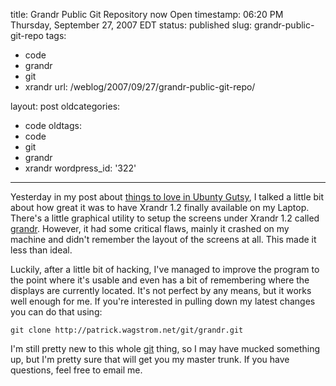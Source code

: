 title: Grandr Public Git Repository now Open
timestamp: 06:20 PM Thursday, September 27, 2007 EDT
status: published
slug: grandr-public-git-repo
tags:
- code
- grandr
- git
- xrandr
url: /weblog/2007/09/27/grandr-public-git-repo/

layout: post
oldcategories:
- code
oldtags:
- code
- git
- grandr
- xrandr
wordpress_id: '322'

---

Yesterday in my post about [things to love in Ubunty Gutsy](/weblog/linux/what-you-should-love-about-gutsy.xml), I talked a little bit about how great it was to have Xrandr 1.2 finally available on my Laptop.  There's a little graphical utility to setup the screens under Xrandr 1.2 called [grandr](http://gitweb.freedesktop.org/?p=xorg/app/grandr.git).  However, it had some critical flaws, mainly it crashed on my machine and didn't remember the layout of the screens at all.  This made it less than ideal.

Luckily, after a little bit of hacking, I've managed to improve the program to the point where it's usable and even has a bit of remembering where the displays are currently located.  It's not perfect by any means, but it works well enough for me.  If you're interested in pulling down my latest changes you can do that using:

    
    git clone http://patrick.wagstrom.net/git/grandr.git


I'm still pretty new to this whole [git](http://git.or.cz) thing, so I may have mucked something up, but I'm pretty sure that will get you my master trunk.  If you have questions, feel free to email me.
